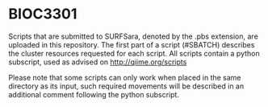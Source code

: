 # BIOC3301

Scripts that are submitted to SURFSara, denoted by the .pbs extension, are uploaded in this repository. 
The first part of a script (#SBATCH) describes the cluster resources requested for each script. 
All scripts contain a python subscript, used as advised on http://qiime.org/scripts

Please note that some scripts can only work when placed in the same directory as its input, such required movements will be described in an additional comment following the python subscript.
